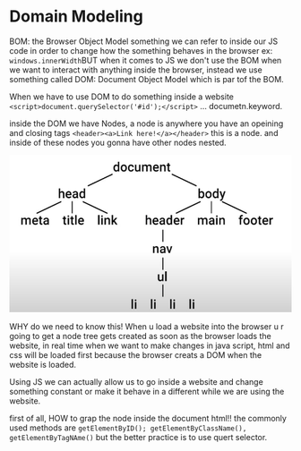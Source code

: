  # Domain Modeling 

 BOM: the Browser Object Model something we can refer to inside our JS code in order to change how the something behaves in the browser ex: `windows.innerWidth`BUT when it comes to JS we don't use the BOM when we want to interact with anything inside the browser, instead we use something called DOM: Document Object Model which is par tof the BOM.

 When we have to use DOM to do something inside a website `<script>document.querySelector('#id');</script>` ... documetn.keyword.


inside the DOM we have Nodes, a node is anywhere you have an opeining and closing tags `<header><a>Link here!</a></header>` this is a node. 
and inside of these nodes you gonna have other nodes nested. 

![nodes layout](imges/nodesss.png)


WHY do we need to know this!
When u load a website into the browser u r going to get a node tree gets created as soon as the browser loads the website, in real time when we want to make changes in java script, html and css will be loaded first because the browser creats a DOM when the website is loaded. 

Using JS we can actually allow us to go inside a website and change something constant or make it behave in a different while we are using the website. 


first of all, HOW to grap the node inside the document html!!
the commonly used methods are `getElementByID(); getElementByClassName(), getElementByTagNAme()` 
but the better practice is to use quert selector.


